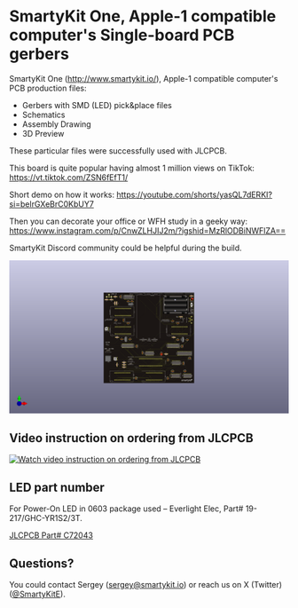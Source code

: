 # SmartyKit One, Apple-1 compatible computer's Single-board PCB gerbers

SmartyKit One (http://www.smartykit.io/), Apple-1 compatible computer's PCB production files:
* Gerbers with SMD (LED) pick&place files
* Schematics
* Assembly Drawing
* 3D Preview

These particular files were successfully used with JLCPCB.

This board is quite popular having almost 1 million views on TikTok: https://vt.tiktok.com/ZSN6fEfT1/

Short demo on how it works: https://youtube.com/shorts/yasQL7dERKI?si=belrGXeBrC0KbUY7

Then you can decorate your office or WFH study in a geeky way: https://www.instagram.com/p/CnwZLHJIJ2m/?igshid=MzRlODBiNWFlZA==

SmartyKit Discord community could be helpful during the build. 

![SmartyKit One PCB Preview](./SmartyKitPCB-3D-preview.png)

## Video instruction on ordering from JLCPCB

[![Watch video instruction on ordering from JLCPCB](https://img.youtube.com/vi/eLBNkHj5aZs/maxresdefault.jpg)](https://www.youtube.com/watch?v=eLBNkHj5aZs)


## LED part number

For Power-On LED in 0603 package used – Everlight Elec, Part# 19-217/GHC-YR1S2/3T.

[JLCPCB Part# C72043](https://jlcpcb.com/partdetail/EverlightElec-19_217_GHC_YR1S23T/C72043)


## Questions?

You could contact Sergey (sergey@smartykit.io) or reach us on X (Twitter) ([@SmartyKitE](https://www.twitter.com/SmartyKitE)).


